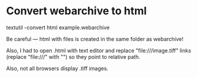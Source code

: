 # Convert webarchive to html

textutil -convert html example.webarchive

Be careful — html with files is created in the same folder as webarchive!

Also, I had to open .html with text editor and replace "file:///image.tiff" links (replace "file:///" with "") so they point to relative path.

Also, not all browsers display .tiff images.
